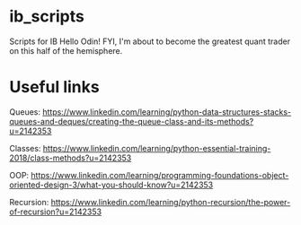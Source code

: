 # ib_scripts
Scripts for IB
Hello Odin! 
FYI, I'm about to become the greatest quant trader on this half of the hemisphere.

# Useful links
Queues:
https://www.linkedin.com/learning/python-data-structures-stacks-queues-and-deques/creating-the-queue-class-and-its-methods?u=2142353

Classes:
https://www.linkedin.com/learning/python-essential-training-2018/class-methods?u=2142353

OOP:
https://www.linkedin.com/learning/programming-foundations-object-oriented-design-3/what-you-should-know?u=2142353

Recursion:
https://www.linkedin.com/learning/python-recursion/the-power-of-recursion?u=2142353
